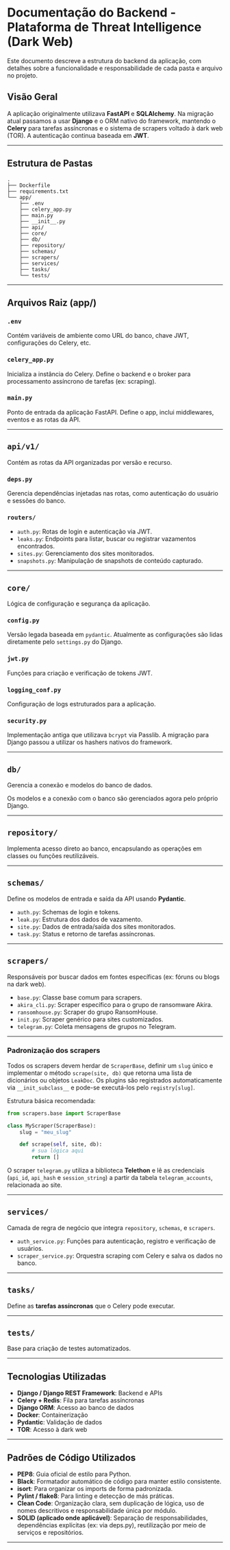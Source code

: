 # Documentação do Backend - Plataforma de Threat Intelligence (Dark Web)

Este documento descreve a estrutura do backend da aplicação, com detalhes sobre a funcionalidade e responsabilidade de cada pasta e arquivo no projeto.

## Visão Geral

A aplicação originalmente utilizava **FastAPI** e **SQLAlchemy**. Na migração atual passamos a usar **Django** e o ORM nativo do framework, mantendo o **Celery** para tarefas assíncronas e o sistema de scrapers voltado à dark web (TOR). A autenticação continua baseada em **JWT**.

---

## Estrutura de Pastas

```
.
├── Dockerfile
├── requirements.txt
└── app/
    ├── .env
    ├── celery_app.py
    ├── main.py
    ├── __init__.py
    ├── api/
    ├── core/
    ├── db/
    ├── repository/
    ├── schemas/
    ├── scrapers/
    ├── services/
    ├── tasks/
    └── tests/
```

---

## Arquivos Raiz (app/)

### `.env`

Contém variáveis de ambiente como URL do banco, chave JWT, configurações do Celery, etc.

### `celery_app.py`

Inicializa a instância do Celery. Define o backend e o broker para processamento assíncrono de tarefas (ex: scraping).


### `main.py`

Ponto de entrada da aplicação FastAPI. Define o app, inclui middlewares, eventos e as rotas da API.

---

## `api/v1/`

Contém as rotas da API organizadas por versão e recurso.

### `deps.py`

Gerencia dependências injetadas nas rotas, como autenticação do usuário e sessões do banco.

### `routers/`

* `auth.py`: Rotas de login e autenticação via JWT.
* `leaks.py`: Endpoints para listar, buscar ou registrar vazamentos encontrados.
* `sites.py`: Gerenciamento dos sites monitorados.
* `snapshots.py`: Manipulação de snapshots de conteúdo capturado.

---

## `core/`

Lógica de configuração e segurança da aplicação.

### `config.py`

Versão legada baseada em `pydantic`.
Atualmente as configurações são lidas diretamente pelo `settings.py` do Django.

### `jwt.py`

Funções para criação e verificação de tokens JWT.

### `logging_conf.py`

Configuração de logs estruturados para a aplicação.

### `security.py`

Implementação antiga que utilizava `bcrypt` via Passlib.
A migração para Django passou a utilizar os hashers nativos do framework.

---

## `db/`

Gerencia a conexão e modelos do banco de dados.

Os modelos e a conexão com o banco são gerenciados agora pelo próprio Django.

---

## `repository/`

Implementa acesso direto ao banco, encapsulando as operações em classes ou funções reutilizáveis.

---

## `schemas/`

Define os modelos de entrada e saída da API usando **Pydantic**.

* `auth.py`: Schemas de login e tokens.
* `leak.py`: Estrutura dos dados de vazamento.
* `site.py`: Dados de entrada/saída dos sites monitorados.
* `task.py`: Status e retorno de tarefas assíncronas.

---

## `scrapers/`

Responsáveis por buscar dados em fontes específicas (ex: fóruns ou blogs na dark web).

* `base.py`: Classe base comum para scrapers.
* `akira_cli.py`: Scraper específico para o grupo de ransomware Akira.
* `ransomhouse.py`: Scraper do grupo RansomHouse.
* `init.py`: Scraper genérico para sites customizados.
* `telegram.py`: Coleta mensagens de grupos no Telegram.

---

### Padronização dos scrapers

Todos os scrapers devem herdar de `ScraperBase`, definir um `slug` único e implementar
o método `scrape(site, db)` que retorna uma lista de dicionários ou objetos
`LeakDoc`. Os plugins são registrados automaticamente via `__init_subclass__` e
pode-se executá-los pelo `registry[slug]`.

Estrutura básica recomendada:

```python
from scrapers.base import ScraperBase

class MyScraper(ScraperBase):
    slug = "meu_slug"

    def scrape(self, site, db):
        # sua lógica aqui
        return []
```

O scraper `telegram.py` utiliza a biblioteca **Telethon** e lê as credenciais
(`api_id`, `api_hash` e `session_string`) a partir da tabela `telegram_accounts`,
relacionada ao site.

---

## `services/`

Camada de regra de negócio que integra `repository`, `schemas`, e `scrapers`.

* `auth_service.py`: Funções para autenticação, registro e verificação de usuários.
* `scraper_service.py`: Orquestra scraping com Celery e salva os dados no banco.

---

## `tasks/`

Define as **tarefas assíncronas** que o Celery pode executar.

---

## `tests/`

Base para criação de testes automatizados.

---

## Tecnologias Utilizadas

* **Django / Django REST Framework**: Backend e APIs
* **Celery + Redis**: Fila para tarefas assíncronas
* **Django ORM**: Acesso ao banco de dados
* **Docker**: Containerização
* **Pydantic**: Validação de dados
* **TOR**: Acesso à dark web

---
## Padrões de Código Utilizados
* **PEP8**: Guia oficial de estilo para Python.
* **Black**: Formatador automático de código para manter estilo consistente.
* **isort**: Para organizar os imports de forma padronizada.
* **Pylint / flake8**: Para linting e detecção de más práticas.
* **Clean Code**: Organização clara, sem duplicação de lógica, uso de nomes descritivos e responsabilidade única por módulo.
* **SOLID (aplicado onde aplicável)**: Separação de responsabilidades, dependências explícitas (ex: via deps.py), reutilização por meio de serviços e repositórios.

---
